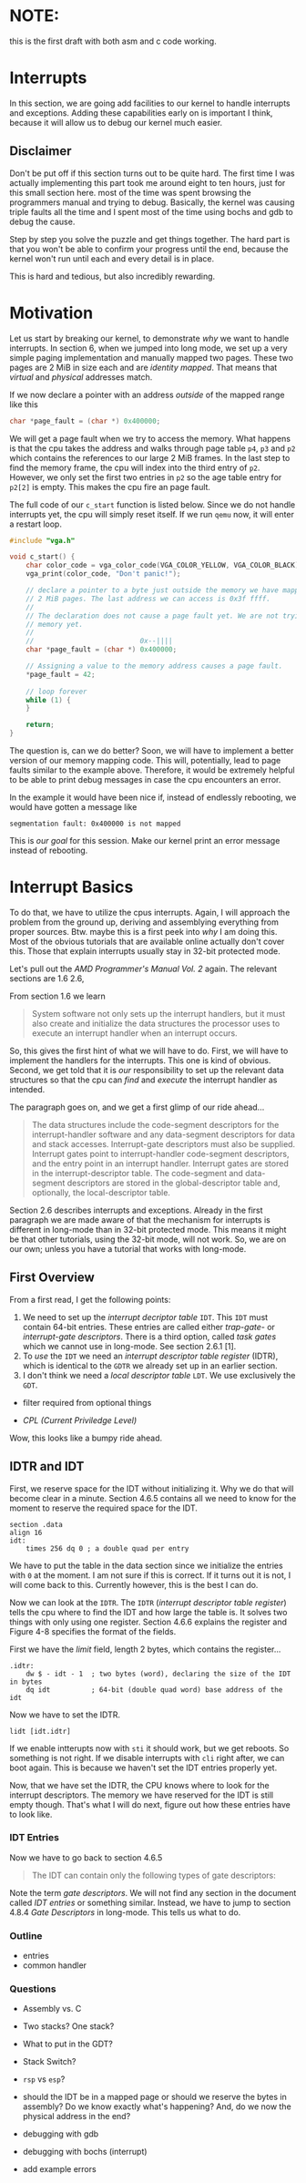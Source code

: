 # NOTE:
this is the first draft with both asm and c code working. 

# Interrupts
In this section, we are going add facilities to our kernel to handle interrupts and
exceptions. Adding these capabilities early on is important I think, because it will
allow us to debug our kernel much easier. 

## Disclaimer
Don't be put off if this section turns out to be quite hard. The first time I was
actually implementing this part took me around eight to ten hours, just for this small
section here. most of the time was spent browsing the programmers manual and trying
to debug. Basically, the kernel was causing triple faults all the time and I spent
most of the time using bochs and gdb to debug the cause.

Step by step you solve the puzzle and get things together. The hard part is that you
won't be able to confirm your progress until the end, because the kernel won't run
until each and every detail is in place.

This is hard and tedious, but also incredibly rewarding.

# Motivation
Let us start by breaking our kernel, to demonstrate _why_ we want to handle interrupts.
In section 6, when we jumped into long mode, we set up a very simple paging implementation
and manually mapped two pages. These two pages are 2 MiB in size each and are _identity
mapped_. That means that _virtual_ and _physical_ addresses match.

If we now declare a pointer with an address _outside_ of the mapped range like this
```c
char *page_fault = (char *) 0x400000;
```
We will get a page fault when we try to access the memory. What happens is that the cpu
takes the address and walks through page table `p4`, `p3` and `p2` which contains the
references to our large 2 MiB frames. In the last step to find the memory frame, the cpu
will index into the third entry of `p2`. However, we only set the first two entries in
`p2` so the age table entry for `p2[2]` is empty. This makes the cpu fire an page fault.

The full code of our `c_start` function is listed below. Since we do not handle
interrupts yet, the cpu will simply reset itself. If we run `qemu` now, it will enter a
restart loop.

```c
#include "vga.h"

void c_start() {
    char color_code = vga_color_code(VGA_COLOR_YELLOW, VGA_COLOR_BLACK); 
    vga_print(color_code, "Don't panic!");

    // declare a pointer to a byte just outside the memory we have mapped with our two
    // 2 MiB pages. The last address we can access is 0x3f ffff.
    // 
    // The declaration does not cause a page fault yet. We are not trying to access the
    // memory yet.
    // 
    //                          0x--||||
    char *page_fault = (char *) 0x400000;

    // Assigning a value to the memory address causes a page fault.
    *page_fault = 42;
    
    // loop forever
    while (1) {
    }

    return;
}
```
The question is, can we do better? Soon, we will have to implement a better version of
our memory mapping code. This will, potentially, lead to page faults similar to the
example above. Therefore, it would be extremely helpful to be able to print debug
messages in case the cpu encounters an error.

In the example it would have been nice if, instead of endlessly rebooting, we
would have gotten a message like

```
segmentation fault: 0x400000 is not mapped
```

This is *our goal* for this session. Make our kernel print an error message instead of
rebooting.

# Interrupt Basics
To do that, we have to utilize the cpus interrupts. Again, I will approach the problem
from the ground up, deriving and assemblying everything from proper sources. Btw. maybe
this is a first peek into _why_ I am doing this. Most of the obvious tutorials that are
available online actually don't cover this. Those that explain interrupts usually stay
in 32-bit protected mode.

Let's pull out the _AMD Programmer's Manual Vol. 2_ again. The relevant sections are 1.6
2.6, 

From section 1.6 we learn

> System software not only sets up the interrupt handlers, but it must also create and
> initialize the data structures the processor uses to execute an interrupt handler when
> an interrupt occurs.

So, this gives the first hint of what we will have to do. First, we will have to
implement the handlers for the interrupts. This one is kind of obvious. Second, we get
told that it is _our_ responsibility to set up the relevant data structures so that
the cpu can _find_ and _execute_ the interrupt handler as intended.

The paragraph goes on, and we get a first glimp of our ride ahead...

> The data structures include the code-segment descriptors for the interrupt-handler
> software and any data-segment descriptors for data and stack accesses. Interrupt-gate
> descriptors must also be supplied. Interrupt gates point to interrupt-handler
> code-segment descriptors, and the entry point in an interrupt handler. Interrupt gates
> are stored in the interrupt-descriptor table. The code-segment and data-segment
> descriptors are stored in the global-descriptor table and, optionally, the
> local-descriptor table. 

Section 2.6 describes interrupts and
exceptions. Already in the first paragraph we are made aware of that the mechanism for
interrupts is different in long-mode than in 32-bit protected mode. This means it might
be that other tutorials, using the 32-bit mode, will not work. So, we are on our own;
unless you have a tutorial that works with long-mode.

## First Overview
From a first read, I get the following points:

1. We need to set up the _interrupt decriptor table_ `IDT`. This `IDT` must contain
   64-bit entries. These entries are called either _trap-gate-_ or _interrupt-gate
   descriptors_. There is a third option, called _task gates_ which we cannot use
   in long-mode. See section 2.6.1 [1].
2. To _use_ the `IDT` we need an _interrupt descriptor table register_ (IDTR), which
   is identical to the `GDTR` we already set up in an earlier section.
3. I don't think we need a _local descriptor table_ `LDT`. We use exclusively the `GDT`.

* filter required from optional things

* _CPL (Current Priviledge Level)_

Wow, this looks like a bumpy ride ahead. 

## IDTR and IDT
First, we reserve space for the IDT without initializing it. Why we do that will become
clear in a minute. Section 4.6.5 contains all we need to know for the moment to reserve
the required space for the IDT.

```assembly
section .data
align 16
idt:
    times 256 dq 0 ; a double quad per entry
```
We have to put the table in the data section since we initialize the entries with `0`
at the moment. I am not sure if this is correct. If it turns out it is not, I will come
back to this. Currently however, this is the best I can do.

Now we can look at the `IDTR`. The `IDTR` (_interrupt descriptor table register_)  tells
the cpu where to find the IDT and how large the table is.
It solves two things with only using one register. Section 4.6.6 explains the register
and Figure 4-8 specifies the format of the fields.

First we have the _limit_ field, length 2 bytes, which contains the 
register...

```assembly
.idtr:
    dw $ - idt - 1  ; two bytes (word), declaring the size of the IDT in bytes
    dq idt          ; 64-bit (double quad word) base address of the idt
```

Now we have to set the IDTR.
```assembly
lidt [idt.idtr]
```

If we enable intterupts now with `sti` it should work, but we get reboots. So something
is not right. If we disable interrupts with `cli` right after, we can boot again. This
is because we haven't set the IDT entries properly yet.

Now, that we have set the IDTR, the CPU knows where to look for the interrupt descriptors.
The memory we have reserved for the IDT is still empty though. That's what I will do next,
figure out how these entries have to look like.

### IDT Entries
Now we have to go back to section 4.6.5

> The IDT can contain only the following types of gate descriptors:

Note the term _gate descriptors_. We will not find any section in the document called
_IDT entries_ or something similar. Instead, we have to jump to section 4.8.4 _Gate
Descriptors_ in long-mode. This tells us what to do.



### Outline
* entries
* common handler


### Questions
* Assembly vs. C
* Two stacks? One stack?
* What to put in the GDT?
* Stack Switch?
* `rsp` vs `esp`?
* should the IDT be in a mapped page or should we reserve the bytes in assembly? Do we
  know exactly what's happening? And, do we now the physical address in the end?


* debugging with gdb
* debugging with bochs (interrupt)
* add example errors
